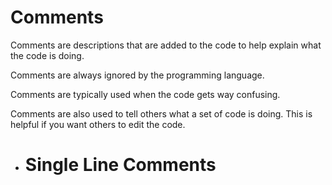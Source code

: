 # Comments

Comments are descriptions that are added to the code to help explain what the code is doing.

Comments are always ignored by the programming language.

Comments are typically used when the code gets way confusing.

Comments are also used to tell others what a set of code is doing. This is helpful if you want others to edit the code.

- # Single Line Comments
